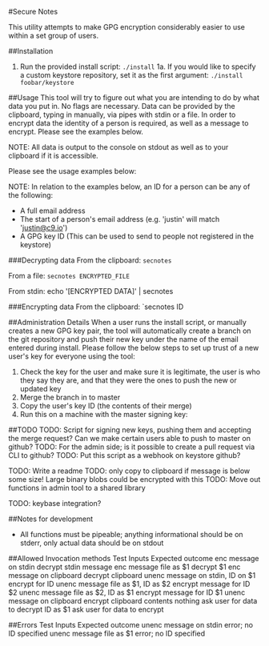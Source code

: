 #Secure Notes

This utility attempts to make GPG encryption considerably easier to use within a set group of users.

##Installation
1. Run the provided install script:
  `./install`
1a. If you would like to specify a custom keystore repository, set it as the first argument:
  `./install foobar/keystore`

##Usage
This tool will try to figure out what you are intending to do by what data you
put in. No flags are necessary. Data can be provided by the clipboard, typing
in manually, via pipes with stdin or a file. In order to encrypt data the
identity of a person is required, as well as a message to encrypt. Please see
the examples below.

NOTE: All data is output to the console on stdout as well as to your clipboard if it is accessible.

Please see the usage examples below:

NOTE: In relation to the examples below, an ID for a person can be any of the following:
  - A full email address
  - The start of a person's email address (e.g. 'justin' will match 'justin@c9.io')
  - A GPG key ID (This can be used to send to people not registered in the keystore)

###Decrypting data
  From the clipboard:
  `secnotes`

  From a file:
  `secnotes ENCRYPTED_FILE`

  From stdin:
  echo '[ENCRYPTED DATA]' | secnotes

###Encrypting data
  From the clipboard:
  `secnotes ID

##Administration Details
When a user runs the install script, or manually creates a new GPG key pair,
the tool will automatically create a branch on the git repository and push their
new key under the name of the email entered during install. Please follow the below steps to set up trust of a new user's key for everyone using the tool:

1. Check the key for the user and make sure it is legitimate, the user is who they
say they are, and that they were the ones to push the new or updated key
2. Merge the branch in to master
3. Copy the user's key ID (the contents of their merge)
4. Run this on a machine with the master signing key:

##TODO
TODO: Script for signing new keys, pushing them and accepting the merge request? Can we make certain users able to push to master on github?
TODO: For the admin side; is it possible to create a pull request via CLI to github?
TODO: Put this script as a webhook on keystore github?

TODO: Write a readme
TODO: only copy to clipboard if message is below some size! Large binary blobs could be encrypted with this
TODO: Move out functions in admin tool to a shared library

TODO: keybase integration?

##Notes for development
- All functions must be pipeable; anything informational should be on stderr, only actual data should be on stdout


##Allowed Invocation methods
Test Inputs                                  Expected outcome
     enc message on stdin                    decrypt stdin message
     enc message file as $1                  decrypt $1
     enc message on clipboard                decrypt clipboard
     unenc message on stdin, ID on $1        encrypt for ID
     unenc message file as $1, ID as $2      encrypt message for ID $2
     unenc message file as $2, ID as $1      encrypt message for ID $1
     unenc message on clipboard              encrypt clipboard contents
     nothing                                 ask user for data to decrypt
     ID as $1                                ask user for data to encrypt

##Errors
Test Inputs                                  Expected outcome
     unenc message on stdin                  error; no ID specified
     unenc message file as $1                error; no ID specified
